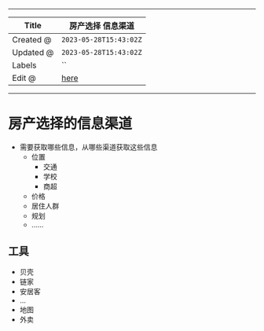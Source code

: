 -----

| Title     | 房产选择 信息渠道                                       |
| --------- | ----------------------------------------------- |
| Created @ | `2023-05-28T15:43:02Z`                          |
| Updated @ | `2023-05-28T15:43:02Z`                          |
| Labels    | \`\`                                            |
| Edit @    | [here](https://github.com/junxnone/F/issues/82) |

-----

# 房产选择的信息渠道

  - 需要获取哪些信息，从哪些渠道获取这些信息
      - 位置
          - 交通
          - 学校
          - 商超
      - 价格
      - 居住人群
      - 规划
      - ......

## 工具

  - 贝壳
  - 链家
  - 安居客
  - ...
  - 地图
  - 外卖
